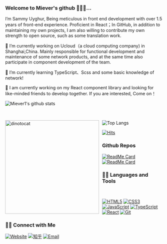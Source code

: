 ### Welcome to Miever's github 🎉🎉🎉...

I’m Sammy Uyghur, Being meticulous in front end development with over 1.5 years of front-end experience. Proficient in React；In GitHub, in addition to maintaining my own projects, I am also willing to contribute my own strength to open source, such as some translation work.

🔭 I’m currently working on Ucloud（a cloud computing company) in Shanghai,China. Mainly responsible for functional development and maintenance of some network products, and at the same time also participate in component development of the team.

🌱 I’m currently learning TypeScript、Scss and some basic knowledge of network!

🤔 I am currently working on my React component library and looking for like-minded friends to develop together. If you are interested, Come on！

![Miever1's github stats](https://github-readme-stats.vercel.app/api?username=Miever1&count_private=true&show_icons=true&theme=radical&include_all_commits=true)

<br>

![Top Langs](https://github-readme-stats.vercel.app/api/top-langs/?username=Miever1&show_icons=true&&theme=radical)<img src="https://github.com/Miever1/miever.net/blob/master/src/assets/images/dinotocat.png" alt="dinotocat" style="float: left; margin-right: 10px;" width="300px" />

[![Hits](https://hits.seeyoufarm.com/api/count/incr/badge.svg?url=https%3A%2F%2Fgithub.com%2FMiever1%2FMiever1%2F&count_bg=%23F03752&title_bg=%232B73AF&icon=codeigniter.svg&icon_color=%23E7E7E7&title=Visitor+Counts&edge_flat=false)](https://github.com/Miever1/)

### Github Repos

[![ReadMe Card](https://github-readme-stats.vercel.app/api/pin/?username=Miever1&repo=miever_components&show_owner=true)](https://github.com/Miever1/miever_components)
[![ReadMe Card](https://github-readme-stats.vercel.app/api/pin/?username=Miever1&repo=miever.net&show_owner=true)](https://github.com/Miever1/miever.net)

### 👨‍💻 Languages and Tools

<br />

[![HTML5](https://img.shields.io/badge/-HTML5-E34F26?style=flat&logo=html5&logoColor=white&link=https://github.com/Miever1)](https://github.com/Miever1) 
[![CSS3](https://img.shields.io/badge/-CSS3-1572B6?style=flat&logo=css3&link=https://github.com/Miever1)](https://github.com/Miever1) 
[![JavaScript](https://img.shields.io/badge/-JavaScript-black?style=flat&logo=javascript&link=https://github.com/Miever1)](https://github.com/Miever1) 
[![TypeScript](https://img.shields.io/badge/-TypeScript-black?style=flat&logo=typescript&link=https://github.com/Miever1)](https://github.com/Miever1) 
[![React](https://img.shields.io/badge/-React-black?style=flat&logo=react&link=https://github.com/Miever1)](https://github.com/Miever1) 
[![Git](https://img.shields.io/badge/-Git-black?style=flat&logo=git&link=https://github.com/Miever1)](https://github.com/Miever1) 


### 🤝🏻 Connect with Me

<p>
<a href="https://miever.net" target="_blank"><img alt="Website" src="https://img.shields.io/badge/Website-https://miever.net-important?style=flat&logo=google-chrome"></a>
<a href="https://www.zhihu.com/people/miever" target="_blank"><img alt="知乎" src="https://img.shields.io/badge/知乎-https://www.zhihu.com/people/miever-important?style=flat&logo=Zhihu"></a>
<a href="mailto:miever1@163.com"><img alt="Email" src="https://img.shields.io/badge/Email-miever1@163.com-important?style=flat&logo=gmail"></a>
</p>
